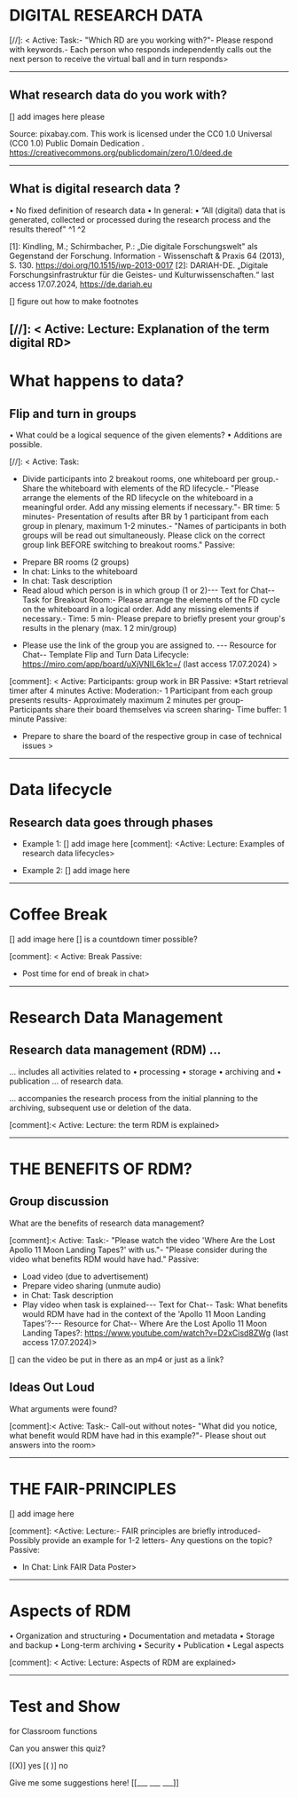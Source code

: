 # DIGITAL RESEARCH DATA

[//]: < Active:
 Task:- "Which RD are you working with?"- Please respond with keywords.- Each person who responds independently calls out the next person to 
 receive the virtual ball and in turn responds>

 ----------------
 ##  What research data do you work with?

[] add images here please 

Source: pixabay.com. 
This work is licensed under the
 CC0 1.0 Universal (CC0 1.0) Public Domain Dedication
 .
 https://creativecommons.org/publicdomain/zero/1.0/deed.de

 ---------------------

## What is digital research data ?

 • No fixed definition of research data
 • In general:
 • ”All (digital) data that is generated, collected or processed during 
the research process and the results thereof" ^1 ^2 

[1]: Kindling, M.; Schirmbacher, P.: „Die digitale Forschungswelt" als Gegenstand der Forschung. 
Information - Wissenschaft & Praxis 64 (2013), S. 130. 
https://doi.org/10.1515/iwp-2013-0017
 [2]: DARIAH-DE. „Digitale Forschungsinfrastruktur für die Geistes- und Kulturwissenschaften.“ 
last access 17.07.2024, https://de.dariah.eu

[] figure out how to make footnotes

[//]: < Active:
 Lecture: Explanation of the term digital RD>
----------------------------

# What happens to data? 
##  Flip and turn in groups
 • What could be a logical sequence of the given elements? 
 • Additions are possible.

[//]: < Active:
 Task:
 - Divide participants into 2 breakout rooms, one whiteboard per group.- Share the whiteboard with elements of the RD lifecycle.- "Please arrange the elements of the RD lifecycle on the whiteboard in a 
meaningful order. Add any missing elements if necessary."- BR time: 5 minutes- Presentation of results after BR by 1 participant from each group in plenary, 
maximum 1-2 minutes.- "Names of participants in both groups will be read out simultaneously. 
Please click on the correct group link BEFORE switching to breakout rooms."
 Passive:
 * Prepare BR rooms (2 groups)
 * In chat: Links to the whiteboard
 * In chat: Task description
 * Read aloud which person is in which group (1 or 2)--- Text for Chat--
Task for Breakout Room:- Please arrange the elements of the FD cycle on the whiteboard in a logical 
order. Add any missing elements if necessary.- Time: 5 min- Please prepare to briefly present your group's results in the plenary (max. 1
2 min/group)
- Please use the link of the group you are assigned to. 
--- Resource for Chat--
Template Flip and Turn Data Lifecycle: 
https://miro.com/app/board/uXjVNIL6k1c=/ (last access 
17.07.2024) >

[comment]: < Active:
 Participants: group work in BR
 Passive:
 *Start retrieval timer after 4 minutes
  Active:
 Moderation:- 1 Participant from each group presents results- Approximately maximum 2 minutes per group- Participants share their board themselves via screen sharing- Time buffer: 1 minute
 Passive:
 * Prepare to share the board of the respective group in case of technical 
issues >

--------------------------------------

# Data lifecycle 
##  Research data goes through phases
- Example 1: 
[] add image here 
[comment]: <Active:
 Lecture: Examples of research data lifecycles>

 - Example 2: 
 [] add image here

 ------------------
  # Coffee Break 
  [] add image here 
  [] is a countdown timer possible? 

[comment]: < Active:
 Break
 Passive:
 * Post time for end of break in chat>

 -----------------------

# Research Data Management 
##  Research data management (RDM) …
 … includes all activities related to
 • processing
 • storage
 • archiving and
 • publication
 ... of research data.

  ... accompanies the research process 
from the initial planning to the 
archiving, subsequent use or deletion 
of the data.

[comment]:< Active:
 Lecture: the term RDM is explained>

 -------------------------------

 # THE BENEFITS OF RDM?
 ## Group discussion 
  What are the benefits of research data management?

  [comment]:< Active:
 Task:- "Please watch the video 'Where Are the Lost Apollo 11 Moon Landing 
Tapes?' with us."- "Please consider during the video what benefits RDM would have had."
 Passive:
 * Load video (due to advertisement)
 * Prepare video sharing (unmute audio)
 * in Chat: Task description
 * Play video when task is explained--- Text for Chat--
Task:
 What benefits would RDM have had in the context of the 'Apollo 11 Moon 
Landing Tapes'?--- Resource for Chat--
Where Are the Lost Apollo 11 Moon Landing Tapes?: 
https://www.youtube.com/watch?v=D2xCisd8ZWg (last access 17.07.2024)>

[] can the video be put in there as an mp4 or just as a link? 

## Ideas Out Loud
 What arguments were found?

 [comment]:< Active:
 Task:- Call-out without notes- "What did you notice, what benefit would RDM have had in this example?"- Please shout out answers into the room>

 ---------------
 # THE FAIR-PRINCIPLES
 [] add image here 

[comment]: <Active:
 Lecture:- FAIR principles are briefly introduced- Possibly provide an example for 1-2 letters- Any questions on the topic?
 Passive:
 * In Chat: Link FAIR Data Poster>
 ----------------

 # Aspects of RDM 
  • Organization and structuring
 • Documentation and metadata
 • Storage and backup
 • Long-term archiving
 • Security
 • Publication
 • Legal aspects

 [comment]: < Active:
 Lecture: Aspects of RDM are explained>

 -------------------------------------


 # Test and Show 
 for Classroom functions 

 Can you answer this quiz? 

[(X)] yes
[( )] no

Give me some suggestions here! 
[[___ ___ ___]] 